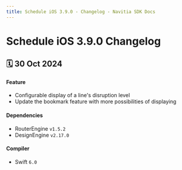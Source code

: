 ```yaml
---
title: Schedule iOS 3.9.0 - Changelog - Navitia SDK Docs
---
```


# Schedule iOS 3.9.0 Changelog

<h2>🗓 30 Oct 2024</h2>

#### Feature
- Configurable display of a line's disruption level 
- Update the bookmark feature with more possibilities of displaying

#### Dependencies
 - RouterEngine `v1.5.2`
 - DesignEngine `v2.17.0`

#### Compiler
-  Swift  `6.0`